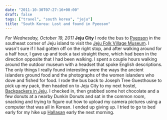 ```yaml
---
date: "2011-10-30T07:27:16+00:00"
draft: false
tags: ["travel", "south korea", "jeju"]
title: "South Korea: Lost and found in Pyeoson"
---
```

*For Wednesday, October 19, 2011* **Jeju City** I rode the bus to [Pyeoson](http://g.co/maps/3g37a) in the southeast corner of Jeju island to visit the [Jeju Folk Village Museum](http://www.google.com/search?client=safari&rls;=en&q;=Jeju+Folk+Village+Museum&oe;=UTF-8&um;=1&ie;=UTF-8&hl;=en&tbm;=isch&source;=og&sa;=N&tab;=wi&biw;=1366&bih;=690&sei;=%20gfqsTsyWBZGbmQXIt5HRDg). I wasn't sure if I had gotten off on the right stop, and after walking around for a half hour, I gave up and took a taxi straight there, which had been in the direction opposite that I had been walking. I spent a couple hours walking around the outdoor museum with a headset that spoke English descriptions. The only things I really found interesting were the ways the ancient islanders ground food and the photographs of the women islanders who dove and fished for food. I rode the bus back to Joseph Tree Guesthouse to pick up my pack, then headed on to Jeju City to my next hostel, [Backpackers in Jeju](http://www.hostelworld.com/hosteldetails.php/Backpackers-in-Jeju/Jeju-Island/55056). I checked in, then grabbed some hot chocolate and a few donuts at a nearby Dunkin Donuts and sat in the common room, snacking and trying to figure out how to upload my camera pictures using a computer that was all in Korean. I ended up giving up. I tried to go to bed early for my hike up [Hallasan](http://www.google.com/search?client=safari&rls;=en&q;=Jeju+Folk+Village+Museum&oe;=UTF-8&um;=1&ie;=UTF-8&hl;=en&tbm;=isch&source;=og&sa;=N&tab;=wi&biw;=1366&bih;=690&sei;=%20gfqsTsyWBZGbmQXIt5HRDg#um=1&hl;=en&client;=safari&rls;=en&tbm;=isch&sa;=1&q;=Hallasan&pbx;=1&oq;=Hallasan&aq;=f&aqi;=g4g-m2g-S4&aql;=1&gs;_sm=e&gs;_upl=298336l298336l0l299221l1l1l0l0l0l0l232l232l2-1l1l0&bav;=on.2,or.r_gc.r_pw.,cf.osb&fp;=e85638aef1ce869b&biw;=1366&bih;=690) early the next morning.

